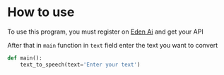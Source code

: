 # How to use
To use this program, you must register on [Eden Ai](https://www.edenai.co/)
and get your API 

After that in  `main` function in `text` field enter the text you want to convert
```python
def main():
    text_to_speech(text='Enter your text')
```
